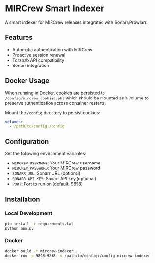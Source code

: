 # MIRCrew Smart Indexer

A smart indexer for MIRCrew releases integrated with Sonarr/Prowlarr.

## Features

- Automatic authentication with MIRCrew
- Proactive session renewal
- Torznab API compatibility
- Sonarr integration

## Docker Usage

When running in Docker, cookies are persisted to `/config/mircrew_cookies.pkl` which should be mounted as a volume to preserve authentication across container restarts.

Mount the `/config` directory to persist cookies:

```yaml
volumes:
  - /path/to/config:/config
```

## Configuration

Set the following environment variables:

- `MIRCREW_USERNAME`: Your MIRCrew username
- `MIRCREW_PASSWORD`: Your MIRCrew password
- `SONARR_URL`: Sonarr URL (optional)
- `SONARR_API_KEY`: Sonarr API key (optional)
- `PORT`: Port to run on (default: 9898)

## Installation

### Local Development

```bash
pip install -r requirements.txt
python app.py
```

### Docker

```bash
docker build -t mircrew-indexer .
docker run -p 9898:9898 -v /path/to/config:/config mircrew-indexer